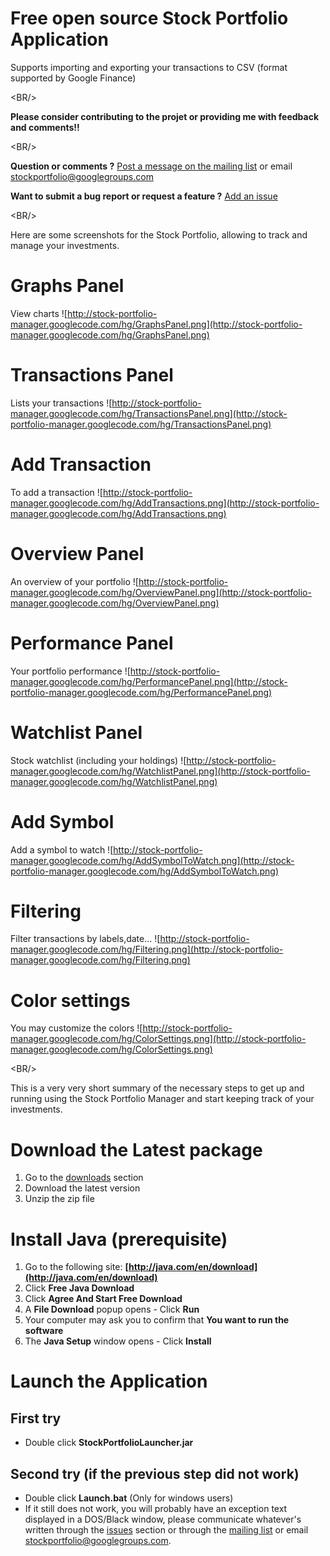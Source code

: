 # Free open source Stock Portfolio Application  #

Supports importing and exporting your transactions to CSV (format supported by Google Finance)



&lt;BR/&gt;


**Please consider contributing to the projet or  providing me with feedback and comments!!**



&lt;BR/&gt;


**Question or comments ?** [Post a message on the mailing list](http://groups.google.com/group/stockportfolio) or email [stockportfolio@googlegroups.com](mailto:stockportfolio@googlegroups.com)

**Want to submit a bug report or request a feature ?** [Add an issue](http://code.google.com/p/stock-portfolio-manager/issues/list)



&lt;BR/&gt;


Here are some screenshots for the Stock Portfolio, allowing to track and manage your investments.

# Graphs Panel #
View charts
![http://stock-portfolio-manager.googlecode.com/hg/GraphsPanel.png](http://stock-portfolio-manager.googlecode.com/hg/GraphsPanel.png)

# Transactions Panel #
Lists your transactions
![http://stock-portfolio-manager.googlecode.com/hg/TransactionsPanel.png](http://stock-portfolio-manager.googlecode.com/hg/TransactionsPanel.png)

# Add Transaction #
To add a transaction
![http://stock-portfolio-manager.googlecode.com/hg/AddTransactions.png](http://stock-portfolio-manager.googlecode.com/hg/AddTransactions.png)

# Overview Panel #
An overview of your portfolio
![http://stock-portfolio-manager.googlecode.com/hg/OverviewPanel.png](http://stock-portfolio-manager.googlecode.com/hg/OverviewPanel.png)

# Performance Panel #
Your portfolio performance
![http://stock-portfolio-manager.googlecode.com/hg/PerformancePanel.png](http://stock-portfolio-manager.googlecode.com/hg/PerformancePanel.png)

# Watchlist Panel #
Stock watchlist (including your holdings)
![http://stock-portfolio-manager.googlecode.com/hg/WatchlistPanel.png](http://stock-portfolio-manager.googlecode.com/hg/WatchlistPanel.png)

# Add Symbol #
Add a symbol to watch
![http://stock-portfolio-manager.googlecode.com/hg/AddSymbolToWatch.png](http://stock-portfolio-manager.googlecode.com/hg/AddSymbolToWatch.png)

# Filtering #
Filter transactions by labels,date...
![http://stock-portfolio-manager.googlecode.com/hg/Filtering.png](http://stock-portfolio-manager.googlecode.com/hg/Filtering.png)

# Color settings #
You may customize the colors
![http://stock-portfolio-manager.googlecode.com/hg/ColorSettings.png](http://stock-portfolio-manager.googlecode.com/hg/ColorSettings.png)





&lt;BR/&gt;



This is a very very short summary of the necessary steps to get up and running using the Stock Portfolio Manager and start keeping track of your investments.



# Download the Latest package #
  1. Go to the [downloads](http://code.google.com/p/stock-portfolio-manager/downloads) section
  1. Download the latest version
  1. Unzip the zip file


# Install Java (prerequisite) #
  1. Go to the following site: **[http://java.com/en/download](http://java.com/en/download)**
  1. Click **Free Java Download**
  1. Click **Agree And Start Free Download**
  1. A **File Download** popup opens - Click **Run**
  1. Your computer may ask you to confirm that **You want to run the software**
  1. The **Java Setup** window opens - Click **Install**


# Launch the Application #
## First try ##
  * Double click **StockPortfolioLauncher.jar**


## Second try (if the previous step did not work) ##
  * Double click **Launch.bat** (Only for windows users)
  * If it still does not work, you will probably have an exception text displayed in a DOS/Black window, please communicate whatever's written through the [issues](http://code.google.com/p/stock-portfolio-manager/issues/list) section or through the [mailing list](http://groups.google.com/group/stockportfolio) or email [stockportfolio@googlegroups.com](mailto:stockportfolio@googlegroups.com).